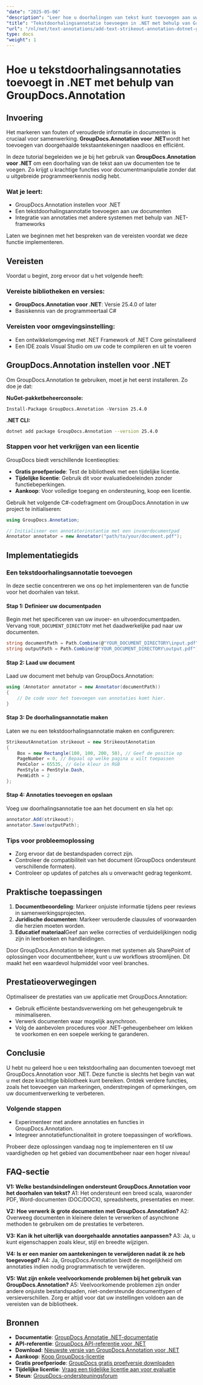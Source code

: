 ```yaml
---
"date": "2025-05-06"
"description": "Leer hoe u doorhalingen van tekst kunt toevoegen aan uw documenten met behulp van de GroupDocs.Annotation-bibliotheek voor .NET. Zo verbetert u de controle van documenten en de samenwerking daaraan."
"title": "Tekstdoorhalingsannotatie toevoegen in .NET met behulp van GroupDocs.Annotation"
"url": "/nl/net/text-annotations/add-text-strikeout-annotation-dotnet-groupdocs/"
type: docs
"weight": 1
---
```


# Hoe u tekstdoorhalingsannotaties toevoegt in .NET met behulp van GroupDocs.Annotation

## Invoering

Het markeren van fouten of verouderde informatie in documenten is cruciaal voor samenwerking. **GroupDocs.Annotation voor .NET**wordt het toevoegen van doorgehaalde tekstaantekeningen naadloos en efficiënt.

In deze tutorial begeleiden we je bij het gebruik van **GroupDocs.Annotation voor .NET** om een doorhaling van de tekst aan uw documenten toe te voegen. Zo krijgt u krachtige functies voor documentmanipulatie zonder dat u uitgebreide programmeerkennis nodig hebt.

### Wat je leert:
- GroupDocs.Annotation instellen voor .NET
- Een tekstdoorhalingsannotatie toevoegen aan uw documenten
- Integratie van annotaties met andere systemen met behulp van .NET-frameworks

Laten we beginnen met het bespreken van de vereisten voordat we deze functie implementeren.

## Vereisten

Voordat u begint, zorg ervoor dat u het volgende heeft:

### Vereiste bibliotheken en versies:
- **GroupDocs.Annotation voor .NET**: Versie 25.4.0 of later
- Basiskennis van de programmeertaal C#

### Vereisten voor omgevingsinstelling:
- Een ontwikkelomgeving met .NET Framework of .NET Core geïnstalleerd
- Een IDE zoals Visual Studio om uw code te compileren en uit te voeren

## GroupDocs.Annotation instellen voor .NET

Om GroupDocs.Annotation te gebruiken, moet je het eerst installeren. Zo doe je dat:

**NuGet-pakketbeheerconsole:**
```plaintext
Install-Package GroupDocs.Annotation -Version 25.4.0
```

**.NET CLI:**
```bash
dotnet add package GroupDocs.Annotation --version 25.4.0
```

### Stappen voor het verkrijgen van een licentie

GroupDocs biedt verschillende licentieopties:
- **Gratis proefperiode**: Test de bibliotheek met een tijdelijke licentie.
- **Tijdelijke licentie**: Gebruik dit voor evaluatiedoeleinden zonder functiebeperkingen.
- **Aankoop**: Voor volledige toegang en ondersteuning, koop een licentie.

Gebruik het volgende C#-codefragment om GroupDocs.Annotation in uw project te initialiseren:

```csharp
using GroupDocs.Annotation;

// Initialiseer een annotatorinstantie met een invoerdocumentpad
Annotator annotator = new Annotator("path/to/your/document.pdf");
```

## Implementatiegids

### Een tekstdoorhalingsannotatie toevoegen

In deze sectie concentreren we ons op het implementeren van de functie voor het doorhalen van tekst.

#### Stap 1: Definieer uw documentpaden

Begin met het specificeren van uw invoer- en uitvoerdocumentpaden. Vervang `YOUR_DOCUMENT_DIRECTORY` met het daadwerkelijke pad naar uw documenten.

```csharp
string documentPath = Path.Combine(@"YOUR_DOCUMENT_DIRECTORY\input.pdf");
string outputPath = Path.Combine(@"YOUR_DOCUMENT_DIRECTORY\output.pdf");
```

#### Stap 2: Laad uw document

Laad uw document met behulp van GroupDocs.Annotation:

```csharp
using (Annotator annotator = new Annotator(documentPath))
{
    // De code voor het toevoegen van annotaties komt hier.
}
```

#### Stap 3: De doorhalingsannotatie maken

Laten we nu een tekstdoorhalingsannotatie maken en configureren:

```csharp
StrikeoutAnnotation strikeout = new StrikeoutAnnotation
{
    Box = new Rectangle(100, 100, 200, 50), // Geef de positie op
    PageNumber = 0, // Bepaal op welke pagina u wilt toepassen
    PenColor = 65535, // Gele kleur in RGB
    PenStyle = PenStyle.Dash,
    PenWidth = 2
};
```

#### Stap 4: Annotaties toevoegen en opslaan

Voeg uw doorhalingsannotatie toe aan het document en sla het op:

```csharp
annotator.Add(strikeout);
annotator.Save(outputPath);
```

### Tips voor probleemoplossing

- Zorg ervoor dat de bestandspaden correct zijn.
- Controleer de compatibiliteit van het document (GroupDocs ondersteunt verschillende formaten).
- Controleer op updates of patches als u onverwacht gedrag tegenkomt.

## Praktische toepassingen

1. **Documentbeoordeling**: Markeer onjuiste informatie tijdens peer reviews in samenwerkingsprojecten.
2. **Juridische documenten**: Markeer verouderde clausules of voorwaarden die herzien moeten worden.
3. **Educatief materiaal**Geef aan welke correcties of verduidelijkingen nodig zijn in leerboeken en handleidingen.

Door GroupDocs.Annotation te integreren met systemen als SharePoint of oplossingen voor documentbeheer, kunt u uw workflows stroomlijnen. Dit maakt het een waardevol hulpmiddel voor veel branches.

## Prestatieoverwegingen

Optimaliseer de prestaties van uw applicatie met GroupDocs.Annotation:
- Gebruik efficiënte bestandsverwerking om het geheugengebruik te minimaliseren.
- Verwerk documenten waar mogelijk asynchroon.
- Volg de aanbevolen procedures voor .NET-geheugenbeheer om lekken te voorkomen en een soepele werking te garanderen.

## Conclusie

U hebt nu geleerd hoe u een tekstdoorhaling aan documenten toevoegt met GroupDocs.Annotation voor .NET. Deze functie is slechts het begin van wat u met deze krachtige bibliotheek kunt bereiken. Ontdek verdere functies, zoals het toevoegen van markeringen, onderstrepingen of opmerkingen, om uw documentverwerking te verbeteren.

### Volgende stappen
- Experimenteer met andere annotaties en functies in GroupDocs.Annotation.
- Integreer annotatiefunctionaliteit in grotere toepassingen of workflows.

Probeer deze oplossingen vandaag nog te implementeren en til uw vaardigheden op het gebied van documentbeheer naar een hoger niveau!

## FAQ-sectie

**V1: Welke bestandsindelingen ondersteunt GroupDocs.Annotation voor het doorhalen van tekst?**
A1: Het ondersteunt een breed scala, waaronder PDF, Word-documenten (DOC/DOCX), spreadsheets, presentaties en meer.

**V2: Hoe verwerk ik grote documenten met GroupDocs.Annotation?**
A2: Overweeg documenten in kleinere delen te verwerken of asynchrone methoden te gebruiken om de prestaties te verbeteren.

**V3: Kan ik het uiterlijk van doorgehaalde annotaties aanpassen?**
A3: Ja, u kunt eigenschappen zoals kleur, stijl en breedte wijzigen.

**V4: Is er een manier om aantekeningen te verwijderen nadat ik ze heb toegevoegd?**
A4: Ja, GroupDocs.Annotation biedt de mogelijkheid om annotaties indien nodig programmatisch te verwijderen.

**V5: Wat zijn enkele veelvoorkomende problemen bij het gebruik van GroupDocs.Annotation?**
A5: Veelvoorkomende problemen zijn onder andere onjuiste bestandspaden, niet-ondersteunde documenttypen of versieverschillen. Zorg er altijd voor dat uw instellingen voldoen aan de vereisten van de bibliotheek.

## Bronnen
- **Documentatie**: [GroupDocs Annotatie .NET-documentatie](https://docs.groupdocs.com/annotation/net/)
- **API-referentie**: [GroupDocs API-referentie voor .NET](https://reference.groupdocs.com/annotation/net/)
- **Download**: [Nieuwste versie van GroupDocs.Annotation voor .NET](https://releases.groupdocs.com/annotation/net/)
- **Aankoop**: [Koop GroupDocs-licentie](https://purchase.groupdocs.com/buy)
- **Gratis proefperiode**: [GroupDocs gratis proefversie downloaden](https://releases.groupdocs.com/annotation/net/)
- **Tijdelijke licentie**: [Vraag een tijdelijke licentie aan voor evaluatie](https://purchase.groupdocs.com/temporary-license/)
- **Steun**: [GroupDocs-ondersteuningsforum](https://forum.groupdocs.com/c/annotation/)